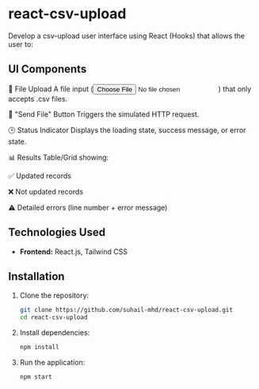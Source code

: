 # react-csv-upload

Develop a csv-upload user interface using React (Hooks) that allows the user to:


## UI Components

📁 File Upload
 A file input (<input type="file" />) that only accepts .csv files.


🚀 "Send File" Button
 Triggers the simulated HTTP request.


🕒 Status Indicator
 Displays the loading state, success message, or error state.


📊 Results Table/Grid showing:


✅ Updated records


❌ Not updated records


⚠️ Detailed errors (line number + error message)


## Technologies Used

- **Frontend:** React.js, Tailwind CSS

## Installation

1. Clone the repository:
   ```bash
   git clone https://github.com/suhail-mhd/react-csv-upload.git
   cd react-csv-upload

2. Install dependencies:
   ```bash
   npm install

3. Run the application:
   ```bash
   npm start
